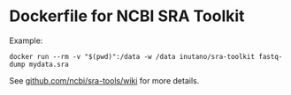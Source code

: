 # Dockerfile for NCBI SRA Toolkit

Example:

```
docker run --rm -v "$(pwd)":/data -w /data inutano/sra-toolkit fastq-dump mydata.sra
```

See [github.com/ncbi/sra-tools/wiki](https://github.com/ncbi/sra-tools/wiki/) for more details.
